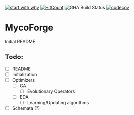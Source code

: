 [![start with why](https://img.shields.io/badge/start%20with-why%3F-brightgreen.svg?style=flat)](https://www.ted.com/talks/simon_sinek_how_great_leaders_inspire_action)
[![HitCount](https://hits.dwyl.com/kpindur/mycoforge.svg?style=flat-square)](http://hits.dwyl.com/kpindur/mycoforge)
![GHA Build Status](https://github.com/kpindur/mycoforge/actions/workflows/rust.yml/badge.svg)
[![codecov](https://codecov.io/gh/kpindur/mycoforge/graph/badge.svg?token=ILPV0LKXBE)](https://codecov.io/gh/kpindur/mycoforge)

# MycoForge

Initial README

## Todo:
- [ ] README
- [ ] Initialization
- [ ] Optimizers
    - [ ] GA
        - [ ] Evolutionary Operators
    - [ ] EDA
        - [ ] Learning/Updating algorithms
- [ ] Schemata (?)
